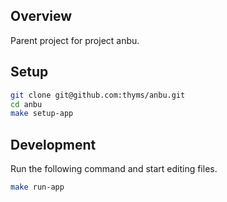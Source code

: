 ## Overview ##
Parent project for project anbu.

## Setup ##
```bash
git clone git@github.com:thyms/anbu.git
cd anbu
make setup-app
```

## Development ##
Run the following command and start editing files.
```bash
make run-app
```
